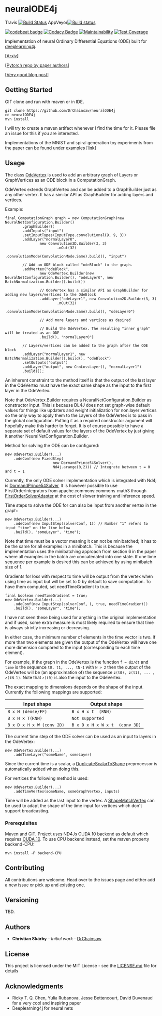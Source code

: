 # neuralODE4j

Travis [![Build Status](https://travis-ci.org/DrChainsaw/AmpControl.svg?branch=master)](https://travis-ci.org/DrChainsaw/NeuralODE4j)
AppVeyor[![Build status](https://ci.appveyor.com/api/projects/status/wjdi11f4cmx32ir8?svg=true)](https://ci.appveyor.com/project/DrChainsaw/neuralode4j)

[![codebeat badge](https://codebeat.co/badges/d9e719b4-5465-4f08-9c14-f924691cdd86)](https://codebeat.co/projects/github-com-drchainsaw-neuralode4j-master)
[![Codacy Badge](https://api.codacy.com/project/badge/Grade/d491774f94944895b6aa3e22b7aae8b3)](https://www.codacy.com/app/DrChainsaw/neuralODE4j?utm_source=github.com&amp;utm_medium=referral&amp;utm_content=DrChainsaw/neuralODE4j&amp;utm_campaign=Badge_Grade)
[![Maintainability](https://api.codeclimate.com/v1/badges/c0d216da01a0c8b8d615/maintainability)](https://codeclimate.com/github/DrChainsaw/neuralODE4j/maintainability)
[![Test Coverage](https://api.codeclimate.com/v1/badges/c0d216da01a0c8b8d615/test_coverage)](https://codeclimate.com/github/DrChainsaw/neuralODE4j/test_coverage)

Implementation of neural Ordinary Differential Equations (ODE) built for [deeplearning4j](https://deeplearning4j.org/).

[[Arxiv](https://arxiv.org/abs/1806.07366)]

[[Pytorch repo by paper authors](https://github.com/rtqichen/torchdiffeq)]

[[Very good blog post](https://julialang.org/blog/2019/01/fluxdiffeq)]

## Getting Started

GIT clone and run with maven or in IDE.

```
git clone https://github.com/DrChainsaw/neuralODE4j
cd neuralODE4j
mvn install
```

I will try to create a maven artifact whenever I find the time for it. Please file an issue for this if you are interested.

Implementations of the MNIST and spiral generation toy experiments from the paper can be found under examples [[link]](./src/main/java/examples)

## Usage

The class [OdeVertex](./src/main/java/ode/vertex/conf/OdeVertex.java) is used to add an arbitrary graph of Layers or 
GraphVertices as an ODE block in a ComputationGraph.

OdeVertex extends GraphVertex and can be added to a GraphBuilder just as any other vertex. It has a similar API as 
GraphBuilder for adding layers and vertices. 

Example:
```
final ComputationGraph graph = new ComputationGraph(new NeuralNetConfiguration.Builder()
        .graphBuilder()
        .addInputs("input")
        .setInputTypes(InputType.convolutional(9, 9, 3))
        .addLayer("normalLayer0",
                new Convolution2D.Builder(3, 3)
                        .nOut(32)
                        .convolutionMode(ConvolutionMode.Same).build(), "input")

        // Add an ODE block called "odeBlock" to the graph.
        .addVertex("odeBlock", 
                new OdeVertex.Builder(new NeuralNetConfiguration.Builder(), "odeLayer0", new BatchNormalization.Builder().build())
                
                // OdeVertex has a similar API as GraphBuilder for adding new layers/vertices to the OdeBlock
                .addLayer("odeLayer1", new Convolution2D.Builder(3, 3)
                        .nOut(32)
                        .convolutionMode(ConvolutionMode.Same).build(), "odeLayer0")
                
                // Add more layers and vertices as desired
                
                // Build the OdeVertex. The resulting "inner graph" will be treated as an ODE
                .build(), "normalLayer0")

        // Layers/vertices can be added to the graph after the ODE block
        .addLayer("normalLayer1", new BatchNormalization.Builder().build(), "odeBlock")
        .setOutputs("output")
        .addLayer("output", new CnnLossLayer(), "normalLayer1")
        .build());
```

An inherent constraint to the method itself is that the output of the last layer in the OdeVertex must have the exact 
same shape as the input to the first layer in the OdeVertex. 

Note that OdeVertex.Builder requires a NeuralNetConfiguration.Builder as constructor input. This is because DL4J does 
not set graph-wise default values for things like updaters and weight initialization for non.layer vertices so the only
way to apply them to the Layers of the OdeVertex is to pass in the global configuration. Putting it as a required 
constructor argument will hopefully make this harder to forget. It is of course possible to have a separate set of 
default values for the layers of the OdeVertex by just giving it another NeuralNetConfiguration.Builder. 

Method for solving the ODE can be configured:

```
new OdeVertex.Builder(...)
    .odeConf(new FixedStep(
                      new DormandPrince54Solver(),
                      Nd4j.arange(0,2))) // Integrate between t = 0 and t = 1
```

Currently, the only ODE solver implementation which is integrated with Nd4j is [DormandPrince54Solver](./src/main/java/ode/solve/impl/DormandPrince54Solver.java), 
It is however possible to use FirstOrderIntegrators from apache.commons:commons-math3 through [FirstOrderSolverAdapter](./src/main/java/ode/solve/commons/FirstOrderSolverAdapter.java)
at the cost of slower training and inference speed.

Time steps to solve the ODE for can also be input from another vertex in the graph:
```
new OdeVertex.Builder(...)
    .odeConf(new InputStep(solverConf, 1)) // Number "1" refers to input "time" on the line below
    .build(), "someLayer", "time");  
```

Note that time must be a vector meaning it can not be minibatched; It has to be the same for all examples in a minibatch. This is because the implementation uses the minibatching approach from 
section 6 in the paper where all examples in the batch are concatenated into one state. If one time sequence per example is desired this 
can be achieved by using minibatch size of 1.  

Gradients for loss with respect to time will be output from the vertex when using time as input but will be set to 0 by default to save computation. To have them computed, set needTimeGradient to true:

```
final boolean needTimeGradient = true;
new OdeVertex.Builder(...)
    .odeConf(new InputStep(solverConf, 1, true, needTimeGradient))
    .build(), "someLayer", "time");  
```

I have not seen these being used for anything in the original implementation and if used, some extra measure is most likely required to ensure that time is always strictly increasing or decreasing.

In either case, the minimum number of elements in the time vector is two. If more than two elements are given the output of the OdeVertex 
will have one more dimension compared to the input (corresponding to each time element). 

For example, if the graph in the OdeVertex is the function `f = dz/dt` and `time` is the sequence `t0, t1, ..., tN-1` 
with `N > 2` then the output of the OdeVertex will be (an approximation of) the sequence `z(t0), z(t1), ... , z(tN-1)`. 
Note that `z(t0)` is also the input to the OdeVertex.
 
The exact mapping to dimensions depends on the shape of the input. Currently the following mappings are supported:

| Input shape               | Output shape                  |
|---------------------------|-------------------------------| 
| `B x H (dense/FF)`        | `B x H x t  (RNN)`            |
| `B x H x T(RNN)`          | `Not supported`               |
| `B x D x H x W (conv 2D) `| `B x D x H x W x t  (conv 3D)`|

The current time step of the ODE solver can be used as an input to layers in the OdeVertex:

```
new OdeVertex.Builder(...)
    .addTimeLayer("someName", someLayer)
```
Since the current time is a scalar, a [DuplicateScalarToShape](src/main/java/util/preproc/DuplicateScalarToShape.java) 
preprocessor is automatically added when doing this.

For vertices the following method is used:
```
new OdeVertex.Builder(...)
    .addTimeVertex(someName, someGraphVertex, inputs)
```
Time will be added as the last input to the vertex. A [ShapeMatchVertex](src/main/java/ode/vertex/conf/ShapeMatchVertex.java)
can be used to adapt the shape of the time input for vertices which don't support broadcasting.

### Prerequisites

Maven and GIT. Project uses ND4Js CUDA 10 backend as default which requires [CUDA 10](https://deeplearning4j.org/docs/latest/deeplearning4j-config-cudnn).
To use CPU backend instead, set the maven property backend-CPU:

```
mvn install -P backend-CPU
```

## Contributing

All contributions are welcome. Head over to the issues page and either add a new issue or pick up and existing one.

## Versioning

TBD.

## Authors

* **Christian Skärby** - *Initial work* - [DrChainsaw](https://github.com/DrChainsaw)

## License

This project is licensed under the MIT License - see the [LICENSE.md](LICENSE.md) file for details

## Acknowledgments

* Ricky T. Q. Chen, Yulia Rubanova, Jesse Bettencourt, David Duvenaud for a very cool and inspiring paper
* Deeplearning4j for neural nets
